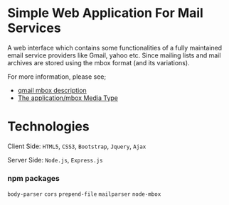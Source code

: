 # Simple Web Application For Mail Services
A web interface which contains some functionalities of a fully maintained email service providers like Gmail, yahoo etc. Since mailing lists and mail archives are stored using the mbox format (and its variations).

For more information, please see;
- [qmail mbox description](http://qmail.omnis.ch/man/man5/mbox.html)
- [The application/mbox Media Type](https://tools.ietf.org/html/rfc4155)

# Technologies
Client Side: `HTML5`, `CSS3`, `Bootstrap`, `Jquery`, `Ajax`

Server Side: `Node.js`, `Express.js`

### npm packages
`body-parser`
`cors`
`prepend-file`
`mailparser`
`node-mbox`
